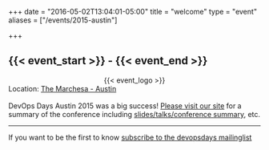 +++
date = "2016-05-02T13:04:01-05:00"
title = "welcome"
type = "event"
aliases = ["/events/2015-austin"]

+++

## {{< event_start >}} - {{< event_end >}}


<div style="text-align:center;">
  {{< event_logo >}}
</div>

<div>
  Location: <a href="location">The Marchesa - Austin</a>
  <br/><br/>
  DevOps Days Austin 2015 was a big success! <a href="http://atxdevops.github.io/">Please visit our site</a> for a summary of the conference including <a href="http://atxdevops.github.io/">slides/talks/conference summary</a>, etc.

</div>
<hr>

If you want to be the first to know [subscribe to the devopsdays mailinglist](http://groups.google.com/group/devopsdays)
